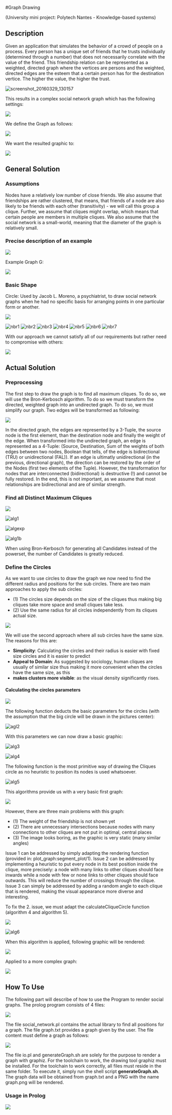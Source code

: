 #Graph Drawing

(University mini project: Polytech Nantes - Knowledge-based systems)

## Description
Given an application that simulates the behavior of a crowd of people on a process. Every person has a unique set of friends that he trusts individually (determined through a number) that does not necessarily correlate with the value of the friend. This friendship relation can be represented as a weighted, directed graph where the vertices are persons and the weighted, directed edges are the esteem that a certain person has for the destination vertice. The higher the value, the higher the trust.

![screenshot_20160329_130157](https://cloud.githubusercontent.com/assets/831215/14105859/73e1bdfc-f5ae-11e5-9d05-6a7268cea18d.png)

This results in a complex social network graph which has the following settings:

![](https://cloud.githubusercontent.com/assets/831215/14106225/1bed3a52-f5b0-11e5-885a-ec19c22d6840.png)

We define the Graph as follows:

![](https://cloud.githubusercontent.com/assets/831215/14106240/3fba5f46-f5b0-11e5-9502-958cfe0b4c2c.png)

We want the resulted graphic to:

![](https://cloud.githubusercontent.com/assets/831215/14106233/2bc566e8-f5b0-11e5-8d9c-b5162de169b5.png)

## General Solution
### Assumptions
Nodes have a relatively low number of close friends. We also assume that friendships are rather clustered, that means, that friends of a node are also likely to be friends with each other (transitivity) - we will call this group a clique. Further, we assume that cliques might overlap, which means that certain people are members in multiple cliques. We also assume that the social network is a small-world, meaning that the diameter of the graph is relatively small.

### Precise description of an example

![](https://cloud.githubusercontent.com/assets/831215/14105876/836b8654-f5ae-11e5-8b21-7ad8f00a3ccc.png)

Example Graph G:

![](https://cloud.githubusercontent.com/assets/831215/14105909/a7d8740c-f5ae-11e5-8f06-4800ed9f1ee2.png)

### Basic Shape
Circle: Used by Jacob L. Moreno, a psychiatrist, to draw social network graphs when he had no specific basis for arranging points in one particular form or another.

![](https://cloud.githubusercontent.com/assets/831215/14105915/abee87ca-f5ae-11e5-98b1-c3c0ac041b9d.png)

![nbr1](https://cloud.githubusercontent.com/assets/831215/14106389/1ff6e886-f5b1-11e5-9427-0568e0267686.png)
![nbr2](https://cloud.githubusercontent.com/assets/831215/14106399/2d273c22-f5b1-11e5-9719-19f809c424de.png)
![nbr3](https://cloud.githubusercontent.com/assets/831215/14106408/3903919e-f5b1-11e5-8c5e-e0003f96f5cd.png)
![nbr4](https://cloud.githubusercontent.com/assets/831215/14106410/435270a2-f5b1-11e5-9062-bbf0b99649a8.png)
![nbr5](https://cloud.githubusercontent.com/assets/831215/14106422/512e1b54-f5b1-11e5-904d-f35e477c75e5.png)
![nbr6](https://cloud.githubusercontent.com/assets/831215/14106433/5fbbd9cc-f5b1-11e5-917b-b10c89ac8890.png)
![nbr7](https://cloud.githubusercontent.com/assets/831215/14106440/6da4ff32-f5b1-11e5-98be-30d108fb1059.png)

With our approach we cannot satisfy all of our requirements but rather need to compromise with others: 

![](https://cloud.githubusercontent.com/assets/831215/14106511/dcb42696-f5b1-11e5-9de3-c33fa0d95e77.png)

## Actual Solution

### Preprocessing

The first step to draw the graph is to find all maximum cliques. To do so, we will use the Bron-Kerbosch algorithm. To do so we must transform the directed, weighted graph into an undirected graph. To do so, we must simplify our graph. Two edges will be transformed as following:

![](https://cloud.githubusercontent.com/assets/831215/14105947/d840a51a-f5ae-11e5-8caa-1e3fbdfe058b.png)

In the directed graph, the edges are represented by a 3-Tuple, the source node is the first element, than the destination node and finally the weight of the edge. When transformed into the undirected graph, an edge is represented as a 4-Tuple: (Source, Destination, Sum of the weights of both edges between two nodes, Boolean that tells, of the edge is bidirectional (TRU) or unidirectional (FAL)). If an edge is ultimatly unidirectional (in the previous, directional graph), the direction can be restored by the order of the Nodes (first two elements of the Tuple). However, the transformation for nodes that are interconnected (bidirectional) is destructive (!) and cannot be fully restored. In the end, this is not important, as we assume that most relationships are bidirectional and are of similar strength.

### Find all Distinct Maximum Cliques
![](https://cloud.githubusercontent.com/assets/831215/14106560/3486d3e6-f5b2-11e5-9e6e-6ae9661f1fb9.png)

![alg1](https://cloud.githubusercontent.com/assets/831215/14105956/ebe54378-f5ae-11e5-8eea-17f10efe37e2.png)

![algexp](https://cloud.githubusercontent.com/assets/831215/14106570/57abba8a-f5b2-11e5-8672-de44b3831f7d.png)

![alg1b](https://cloud.githubusercontent.com/assets/831215/14105969/f7b2322e-f5ae-11e5-9cc4-6e32b338fa5a.png)

When using Bron-Kerbosch for generating all Candidates instead of the powerset, the number of Candidates is greatly reduced.

### Define the Circles
As we want to use circles to draw the graph we now need to find the different radius and positions for the sub circles. There are two main approaches to apply the sub circles:
* (1) The circles size depends on the size of the cliques thus making big cliques take more space and small cliques take less.
* (2) Use the same radius for all circles independently from its cliques actual size. 

![](https://cloud.githubusercontent.com/assets/831215/14105990/14ceebcc-f5af-11e5-988d-381f43b1f364.png)

We will use the second approach where all sub circles have the same size. The reasons for this are:
* **Simplicity**: Calculating the circles and their radius is easier with fixed size circles and it is easier to predict
* **Appeal to Domain**: As suggested by sociology, human cliques are usually of similar size thus making it more convenient when the circles have the same size, as this
* **makes clusters more visible**: as the visual density significantly rises.

#### Calculating the circles parameters

![](https://cloud.githubusercontent.com/assets/831215/14106028/3237922c-f5af-11e5-80c3-40b3f1cad392.png)

The following function deducts the basic parameters for the circles (with the assumption that the big circle will be drawn in the pictures center):

![agl2](https://cloud.githubusercontent.com/assets/831215/14106045/40bd67ae-f5af-11e5-9ab0-0611a33dd33f.png)

With this parameters we can now draw a basic graphic:

![alg3](https://cloud.githubusercontent.com/assets/831215/14106066/52428de2-f5af-11e5-9f6a-92918657fd42.png)

![alg4](https://cloud.githubusercontent.com/assets/831215/14106066/52428de2-f5af-11e5-9f6a-92918657fd42.png)

The following function is the most primitive way of drawing the Cliques circle as no heuristic to position its nodes is used whatsoever.

![alg5](https://cloud.githubusercontent.com/assets/831215/14106085/6933d380-f5af-11e5-8fb6-365efd6ab1e7.png)

This algorithms provide us with a very basic first graph:

![](https://cloud.githubusercontent.com/assets/831215/14106098/75dac4b8-f5af-11e5-823a-92416c506308.png)

However, there are three main problems with this graph:
* (1) The weight of the friendship is not shown yet
* (2) There are unnecessary intersections because nodes with many connections to other cliques are not put in optimal, central places
* (3) The image looks boring, as the graphic is very static (many similar angles)

Issue 1 can be addressed by simply adapting the rendering function (provided in: plot_graph:segment_plot/1). Issue 2 can be addressed by implementing a heuristic to put every node in its best position inside the clique, more precisely: a node with many links to other cliques should face inwards while a node with few or none links to other cliques should face outwards. This will reduce the number of crossings through the clique. Issue 3 can simply be addressed by adding a random angle to each clique that is rendered, making the visual appearance more diverse and interesting.

To fix the 2. issue, we must adapt the calculateCliqueCircle function (algorithm 4 and algorithm 5).

![](https://cloud.githubusercontent.com/assets/831215/14106714/70109fcc-f5b3-11e5-9856-b768d2b5e5a7.png)

![alg6](https://cloud.githubusercontent.com/assets/831215/14106126/920aa234-f5af-11e5-8127-c37733b055e5.png)

When this algorithm is applied, following graphic will be rendered:

![](https://cloud.githubusercontent.com/assets/831215/14106136/a4ab5f3c-f5af-11e5-8d7c-9435b85bb701.png)

Applied to a more complex graph: 

![](https://cloud.githubusercontent.com/assets/831215/14106150/b71c525c-f5af-11e5-9008-1f16ee839a91.png)

## How To Use

The following part will describe of how to use the Program to render social graphs. The prolog program consists of 4 files:

![](https://cloud.githubusercontent.com/assets/831215/14106824/2148e2ae-f5b4-11e5-982e-23a7ea46a798.png)

The file social_network.pl contains the actual library to find all positions for a graph. The file graph.txt provides a graph given by the user. The file content must define a graph as follows:

![](https://cloud.githubusercontent.com/assets/831215/14106162/ca4e58b6-f5af-11e5-83de-aac39ad6c21d.png)

The file io.pl and generateGraph.sh are solely for the purpose to render a graph with graphiz. For the toolchain to work, the drawing tool graphiz must be installed. For the toolchain to work correctly, all files must reside in the same folder. To execute it, simply run the shell script **generateGraph.sh**.
The graph data will be obtained from graph.txt and a PNG with the name graph.png will be rendered.

### Usage in Prolog
![](https://cloud.githubusercontent.com/assets/831215/14106170/d7e4b376-f5af-11e5-9b68-98a83d3a3fc2.png)
